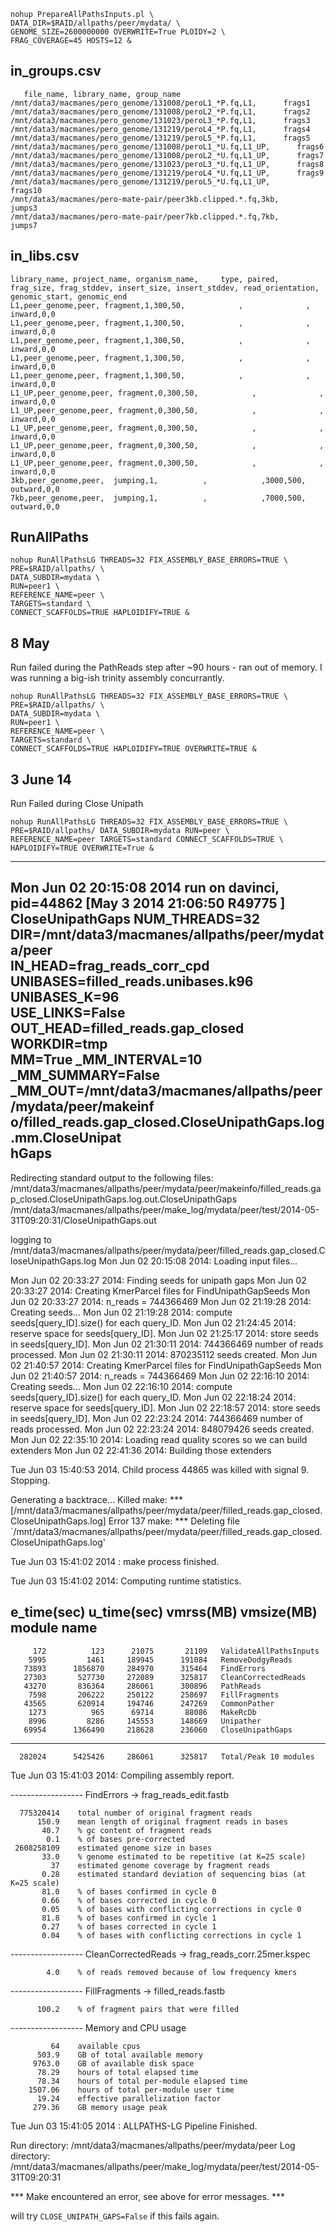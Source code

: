  	
 	
 	
 	nohup PrepareAllPathsInputs.pl \
 	DATA_DIR=$RAID/allpaths/peer/mydata/ \
 	GENOME_SIZE=2600000000 OVERWRITE=True PLOIDY=2 \
 	FRAG_COVERAGE=45 HOSTS=12 &
 	
in_groups.csv
--
       file_name, library_name, group_name
	/mnt/data3/macmanes/pero_genome/131008/peroL1_*P.fq,L1,      frags1
	/mnt/data3/macmanes/pero_genome/131008/peroL2_*P.fq,L1,      frags2
	/mnt/data3/macmanes/pero_genome/131023/peroL3_*P.fq,L1,      frags3
	/mnt/data3/macmanes/pero_genome/131219/peroL4_*P.fq,L1,      frags4
	/mnt/data3/macmanes/pero_genome/131219/peroL5_*P.fq,L1,      frags5
	/mnt/data3/macmanes/pero_genome/131008/peroL1_*U.fq,L1_UP,      frags6
	/mnt/data3/macmanes/pero_genome/131008/peroL2_*U.fq,L1_UP,      frags7
	/mnt/data3/macmanes/pero_genome/131023/peroL3_*U.fq,L1_UP,      frags8
	/mnt/data3/macmanes/pero_genome/131219/peroL4_*U.fq,L1_UP,      frags9
	/mnt/data3/macmanes/pero_genome/131219/peroL5_*U.fq,L1_UP,      frags10
	/mnt/data3/macmanes/pero-mate-pair/peer3kb.clipped.*.fq,3kb,      jumps3
	/mnt/data3/macmanes/pero-mate-pair/peer7kb.clipped.*.fq,7kb,      jumps7
	

in_libs.csv
--

	library_name, project_name, organism_name,     type, paired, frag_size, frag_stddev, insert_size, insert_stddev, read_orientation, genomic_start, genomic_end
	L1,peer_genome,peer, fragment,1,300,50,            ,              ,           inward,0,0
	L1,peer_genome,peer, fragment,1,300,50,            ,              ,           inward,0,0
	L1,peer_genome,peer, fragment,1,300,50,            ,              ,           inward,0,0
	L1,peer_genome,peer, fragment,1,300,50,            ,              ,           inward,0,0
	L1,peer_genome,peer, fragment,1,300,50,            ,              ,           inward,0,0
	L1_UP,peer_genome,peer, fragment,0,300,50,            ,              ,           inward,0,0
	L1_UP,peer_genome,peer, fragment,0,300,50,            ,              ,           inward,0,0
	L1_UP,peer_genome,peer, fragment,0,300,50,            ,              ,           inward,0,0
	L1_UP,peer_genome,peer, fragment,0,300,50,            ,              ,           inward,0,0
	L1_UP,peer_genome,peer, fragment,0,300,50,            ,              ,           inward,0,0
	3kb,peer_genome,peer,  jumping,1,          ,            ,3000,500,          outward,0,0
	7kb,peer_genome,peer,  jumping,1,          ,            ,7000,500,          outward,0,0
	


RunAllPaths
--
	nohup RunAllPathsLG THREADS=32 FIX_ASSEMBLY_BASE_ERRORS=TRUE \
 	PRE=$RAID/allpaths/ \
 	DATA_SUBDIR=mydata \
 	RUN=peer1 \
 	REFERENCE_NAME=peer \
 	TARGETS=standard \
 	CONNECT_SCAFFOLDS=TRUE HAPLOIDIFY=TRUE &
 	
8 May
--

Run failed during the PathReads step after ~90 hours - ran out of memory. I was running a big-ish trinity assembly concurrantly.

	nohup RunAllPathsLG THREADS=32 FIX_ASSEMBLY_BASE_ERRORS=TRUE \
 	PRE=$RAID/allpaths/ \
 	DATA_SUBDIR=mydata \
 	RUN=peer1 \
 	REFERENCE_NAME=peer \
 	TARGETS=standard \
 	CONNECT_SCAFFOLDS=TRUE HAPLOIDIFY=TRUE OVERWRITE=TRUE &

3 June 14
--

Run Failed during Close Unipath 

	nohup RunAllPathsLG THREADS=32 FIX_ASSEMBLY_BASE_ERRORS=TRUE \
	PRE=$RAID/allpaths/ DATA_SUBDIR=mydata RUN=peer \
	REFERENCE_NAME=peer TARGETS=standard CONNECT_SCAFFOLDS=TRUE \
	HAPLOIDIFY=TRUE OVERWRITE=True &




--------------------------------------------------------------------------------
Mon Jun 02 20:15:08 2014 run on davinci, pid=44862 [May  3 2014 21:06:50 R49775 ]
CloseUnipathGaps NUM_THREADS=32                                                \
                 DIR=/mnt/data3/macmanes/allpaths/peer/mydata/peer             \
                 IN_HEAD=frag_reads_corr_cpd                                   \
                 UNIBASES=filled_reads.unibases.k96 UNIBASES_K=96              \
                 USE_LINKS=False OUT_HEAD=filled_reads.gap_closed WORKDIR=tmp  \
                 MM=True _MM_INTERVAL=10 _MM_SUMMARY=False                     \
                 _MM_OUT=/mnt/data3/macmanes/allpaths/peer/mydata/peer/makeinf \
                 o/filled_reads.gap_closed.CloseUnipathGaps.log.mm.CloseUnipat \
                 hGaps
--------------------------------------------------------------------------------


Redirecting standard output to the following files:
/mnt/data3/macmanes/allpaths/peer/mydata/peer/makeinfo/filled_reads.gap_closed.CloseUnipathGaps.log.out.CloseUnipathGaps
/mnt/data3/macmanes/allpaths/peer/make_log/mydata/peer/test/2014-05-31T09:20:31/CloseUnipathGaps.out

logging to /mnt/data3/macmanes/allpaths/peer/mydata/peer/filled_reads.gap_closed.CloseUnipathGaps.log
Mon Jun 02 20:15:08 2014: Loading input files...

Mon Jun 02 20:33:27 2014: Finding seeds for unipath gaps
Mon Jun 02 20:33:27 2014: Creating KmerParcel files for FindUnipathGapSeeds
Mon Jun 02 20:33:27 2014: n_reads = 744366469
Mon Jun 02 21:19:28 2014: Creating seeds...
Mon Jun 02 21:19:28 2014: compute seeds[query_ID].size() for each query_ID.
Mon Jun 02 21:24:45 2014: reserve space for seeds[query_ID].
Mon Jun 02 21:25:17 2014: store seeds in seeds[query_ID].
Mon Jun 02 21:30:11 2014: 744366469 number of reads processed.
Mon Jun 02 21:30:11 2014: 870235112 seeds created.
Mon Jun 02 21:40:57 2014: Creating KmerParcel files for FindUnipathGapSeeds
Mon Jun 02 21:40:57 2014: n_reads = 744366469
Mon Jun 02 22:16:10 2014: Creating seeds...
Mon Jun 02 22:16:10 2014: compute seeds[query_ID].size() for each query_ID.
Mon Jun 02 22:18:24 2014: reserve space for seeds[query_ID].
Mon Jun 02 22:18:57 2014: store seeds in seeds[query_ID].
Mon Jun 02 22:23:24 2014: 744366469 number of reads processed.
Mon Jun 02 22:23:24 2014: 848079426 seeds created.
Mon Jun 02 22:35:10 2014: Loading read quality scores so we can build extenders
Mon Jun 02 22:41:36 2014: Building those extenders

Tue Jun 03 15:40:53 2014.  Child process 44865 was killed with signal 9. Stopping.

Generating a backtrace...
Killed
make: *** [/mnt/data3/macmanes/allpaths/peer/mydata/peer/filled_reads.gap_closed.CloseUnipathGaps.log] Error 137
make: *** Deleting file `/mnt/data3/macmanes/allpaths/peer/mydata/peer/filled_reads.gap_closed.CloseUnipathGaps.log'

Tue Jun 03 15:41:02 2014 : make process finished.

Tue Jun 03 15:41:02 2014: Computing runtime statistics.

 e_time(sec)  u_time(sec)  vmrss(MB)  vmsize(MB)   module name
--------------------------------------------------------------------------------
         172          123      21075       21109   ValidateAllPathsInputs
        5995         1461     189945      191084   RemoveDodgyReads
       73893      1856870     284970      315464   FindErrors
       27303       527730     272089      325817   CleanCorrectedReads
       43270       836364     286061      300896   PathReads
        7598       206222     250122      258697   FillFragments
       43565       620914     194746      247269   CommonPather
        1273          965      69714       88086   MakeRcDb
        8996         8286     145553      148669   Unipather
       69954      1366490     218628      236060   CloseUnipathGaps
--------------------------------------------------------------------------------
      282024      5425426     286061      325817   Total/Peak 10 modules

Tue Jun 03 15:41:03 2014: Compiling assembly report.

------------------ FindErrors -> frag_reads_edit.fastb

      775320414    total number of original fragment reads
          150.9    mean length of original fragment reads in bases
           40.7    % gc content of fragment reads
            0.1    % of bases pre-corrected
     2608258109    estimated genome size in bases
           33.0    % genome estimated to be repetitive (at K=25 scale)
             37    estimated genome coverage by fragment reads
           0.28    estimated standard deviation of sequencing bias (at K=25 scale)
           81.0    % of bases confirmed in cycle 0
           0.66    % of bases corrected in cycle 0
           0.05    % of bases with conflicting corrections in cycle 0
           81.8    % of bases confirmed in cycle 1
           0.27    % of bases corrected in cycle 1
           0.04    % of bases with conflicting corrections in cycle 1

------------------ CleanCorrectedReads -> frag_reads_corr.25mer.kspec

            4.0    % of reads removed because of low frequency kmers

------------------ FillFragments -> filled_reads.fastb

          100.2    % of fragment pairs that were filled

------------------ Memory and CPU usage

             64    available cpus
          503.9    GB of total available memory
         9763.0    GB of available disk space
          78.29    hours of total elapsed time
          78.34    hours of total per-module elapsed time
        1507.06    hours of total per-module user time
          19.24    effective parallelization factor
         279.36    GB memory usage peak



Tue Jun 03 15:41:05 2014 : ALLPATHS-LG Pipeline Finished.

Run directory: /mnt/data3/macmanes/allpaths/peer/mydata/peer
Log directory: /mnt/data3/macmanes/allpaths/peer/make_log/mydata/peer/test/2014-05-31T09:20:31

 *** Make encountered an error, see above for error messages. ***

will try `CLOSE_UNIPATH_GAPS=False` if this fails again.


